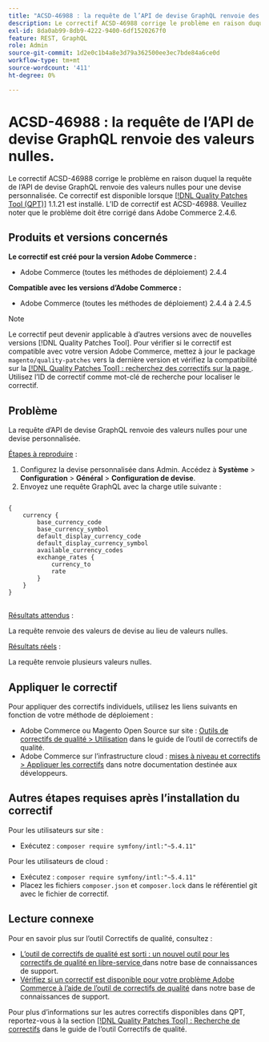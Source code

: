 ```yaml
---
title: "ACSD-46988 : la requête de l’API de devise GraphQL renvoie des valeurs nulles"
description: Le correctif ACSD-46988 corrige le problème en raison duquel la requête de l’API de devise GraphQL renvoie des valeurs nulles pour une devise personnalisée. Ce correctif est disponible lorsque l’[outil de correctifs de qualité (QPT)](/help/announcements/adobe-commerce-announcements/magento-quality-patches-released-new-tool-to-self-serve-quality-patches.md) 1.1.21 est installé. L’ID de correctif est ACSD-46988. Veuillez noter que le problème doit être corrigé dans Adobe Commerce 2.4.6.
exl-id: 8da0ab99-8db9-4222-9400-6df1520267f0
feature: REST, GraphQL
role: Admin
source-git-commit: 1d2e0c1b4a8e3d79a362500ee3ec7bde84a6ce0d
workflow-type: tm+mt
source-wordcount: '411'
ht-degree: 0%

---
```


# ACSD-46988 : la requête de l’API de devise GraphQL renvoie des valeurs nulles.

Le correctif ACSD-46988 corrige le problème en raison duquel la requête de l’API de devise GraphQL renvoie des valeurs nulles pour une devise personnalisée. Ce correctif est disponible lorsque [[!DNL Quality Patches Tool (QPT)]](/help/announcements/adobe-commerce-announcements/magento-quality-patches-released-new-tool-to-self-serve-quality-patches.md) 1.1.21 est installé. L’ID de correctif est ACSD-46988. Veuillez noter que le problème doit être corrigé dans Adobe Commerce 2.4.6.

## Produits et versions concernés

**Le correctif est créé pour la version Adobe Commerce :**

* Adobe Commerce (toutes les méthodes de déploiement) 2.4.4

**Compatible avec les versions d’Adobe Commerce :**

* Adobe Commerce (toutes les méthodes de déploiement) 2.4.4 à 2.4.5

>[!NOTE]
>
>Le correctif peut devenir applicable à d’autres versions avec de nouvelles versions [!DNL Quality Patches Tool]. Pour vérifier si le correctif est compatible avec votre version Adobe Commerce, mettez à jour le package `magento/quality-patches` vers la dernière version et vérifiez la compatibilité sur la [[!DNL Quality Patches Tool] : recherchez des correctifs sur la page ](https://experienceleague.adobe.com/tools/commerce-quality-patches/index.html). Utilisez l’ID de correctif comme mot-clé de recherche pour localiser le correctif.

## Problème

La requête d’API de devise GraphQL renvoie des valeurs nulles pour une devise personnalisée.

<u>Étapes à reproduire</u> :

1. Configurez la devise personnalisée dans Admin. Accédez à **Système** > **Configuration** > **Général** > **Configuration de devise**.
1. Envoyez une requête GraphQL avec la charge utile suivante :

<pre>
<code class="language-graphql">
{
    currency {
        base_currency_code
        base_currency_symbol
        default_display_currency_code
        default_display_currency_symbol
        available_currency_codes
        exchange_rates {
            currency_to
            rate
        }
    }
}
</code>
</pre>

<u>Résultats attendus</u> :

La requête renvoie des valeurs de devise au lieu de valeurs nulles.

<u>Résultats réels</u> :

La requête renvoie plusieurs valeurs nulles.

## Appliquer le correctif

Pour appliquer des correctifs individuels, utilisez les liens suivants en fonction de votre méthode de déploiement :

* Adobe Commerce ou Magento Open Source sur site : [Outils de correctifs de qualité > Utilisation](https://experienceleague.adobe.com/docs/commerce-operations/tools/quality-patches-tool/usage.html) dans le guide de l’outil de correctifs de qualité.
* Adobe Commerce sur l’infrastructure cloud : [mises à niveau et correctifs > Appliquer les correctifs](https://devdocs.magento.com/cloud/project/project-patch.html) dans notre documentation destinée aux développeurs.

## Autres étapes requises après l’installation du correctif

Pour les utilisateurs sur site :

* Exécutez : `composer require symfony/intl:"~5.4.11"`

Pour les utilisateurs de cloud :

* Exécutez : `composer require symfony/intl:"~5.4.11"`
* Placez les fichiers `composer.json` et `composer.lock` dans le référentiel git avec le fichier de correctif.

## Lecture connexe

Pour en savoir plus sur l’outil Correctifs de qualité, consultez :

* [ L’outil de correctifs de qualité est sorti : un nouvel outil pour les correctifs de qualité en libre-service ](/help/announcements/adobe-commerce-announcements/magento-quality-patches-released-new-tool-to-self-serve-quality-patches.md) dans notre base de connaissances de support.
* [Vérifiez si un correctif est disponible pour votre problème Adobe Commerce à l’aide de l’outil de correctifs de qualité](/help/support-tools/patches-available-in-qpt-tool/check-patch-for-magento-issue-with-magento-quality-patches.md) dans notre base de connaissances de support.

Pour plus d’informations sur les autres correctifs disponibles dans QPT, reportez-vous à la section [[!DNL Quality Patches Tool] : Recherche de correctifs](https://experienceleague.adobe.com/tools/commerce-quality-patches/index.html) dans le guide de l’outil Correctifs de qualité.
